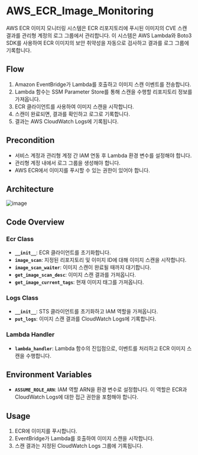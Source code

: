 # AWS_ECR_Image_Monitoring

AWS ECR 이미지 모니터링 시스템은 ECR 리포지토리에 푸시된 이미지의 CVE 스캔 결과를 관리형 계정의 로그 그룹에서 관리합니다. 이 시스템은 AWS Lambda와 Boto3 SDK를 사용하여 ECR 이미지의 보안 취약성을 자동으로 검사하고 결과를 로그 그룹에 기록합니다.

## Flow

1. Amazon EventBridge가 Lambda를 호출하고 이미지 스캔 이벤트를 전송합니다.
2. Lambda 함수는 SSM Parameter Store를 통해 스캔을 수행할 리포지토리 정보를 가져옵니다.
3. ECR 클라이언트를 사용하여 이미지 스캔을 시작합니다.
4. 스캔이 완료되면, 결과를 확인하고 로그로 기록합니다.
5. 결과는 AWS CloudWatch Logs에 기록됩니다.

## Precondition

- 서비스 계정과 관리형 계정 간 IAM 연동 후 Lambda 환경 변수를 설정해야 합니다.
- 관리형 계정 내에서 로그 그룹을 생성해야 합니다.
- AWS ECR에서 이미지를 푸시할 수 있는 권한이 있어야 합니다.

## Architecture

![image](https://user-images.githubusercontent.com/43159901/212323161-50021308-88ea-4de1-b7cb-ded0d8340bf3.png)

## Code Overview

### Ecr Class

- **`__init__`**: ECR 클라이언트를 초기화합니다.
- **`image_scan`**: 지정된 리포지토리 및 이미지 ID에 대해 이미지 스캔을 시작합니다.
- **`image_scan_waiter`**: 이미지 스캔이 완료될 때까지 대기합니다.
- **`get_image_scan_desc`**: 이미지 스캔 결과를 가져옵니다.
- **`get_image_current_tags`**: 현재 이미지 태그를 가져옵니다.

### Logs Class

- **`__init__`**: STS 클라이언트를 초기화하고 IAM 역할을 가져옵니다.
- **`put_logs`**: 이미지 스캔 결과를 CloudWatch Logs에 기록합니다.

### Lambda Handler

- **`lambda_handler`**: Lambda 함수의 진입점으로, 이벤트를 처리하고 ECR 이미지 스캔을 수행합니다.

## Environment Variables

- **`ASSUME_ROLE_ARN`**: IAM 역할 ARN을 환경 변수로 설정합니다. 이 역할은 ECR과 CloudWatch Logs에 대한 접근 권한을 포함해야 합니다.

## Usage

1. ECR에 이미지를 푸시합니다.
2. EventBridge가 Lambda를 호출하여 이미지 스캔을 시작합니다.
3. 스캔 결과는 지정된 CloudWatch Logs 그룹에 기록됩니다.
